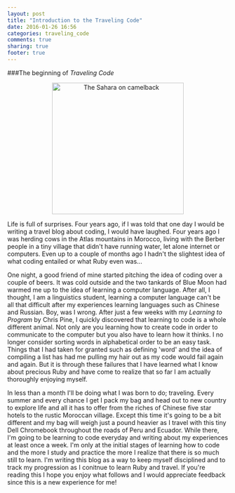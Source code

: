 ```yaml
---
layout: post
title: "Introduction to the Traveling Code"
date: 2016-01-26 16:56
categories: traveling_code
comments: true
sharing: true
footer: true
---
```


###The beginning of _Traveling Code_

<div id="container">
<center><img src="http://i.imgur.com/afjR3yl.jpg" alt="The Sahara on camelback" height="300" width="300"/>
</center>
<p>
</p>
</div>

Life is full of surprises. Four years ago, if I was told that one day I would be writing a travel blog about coding, I would have laughed. Four years ago I was herding cows in the Atlas mountains in Morocco, living with the Berber people in a tiny village that didn't have running water, let alone internet or computers. Even up to a couple of months ago I hadn't the slightest idea of what coding entailed or what Ruby even was...

<!--more-->

One night, a good friend of mine started pitching the idea of coding over a couple of beers. It was cold outside and the two tankards of Blue Moon had warmed me up to the idea of learning a computer language. After all, I thought, I am a linguistics student, learning a computer language can't be all that difficult after my experiences learning languages such as Chinese and Russian. Boy, was I wrong. After just a few weeks with my _Learning to Program_ by Chris Pine, I quickly discovered that learning to code is a whole different animal. Not only are you learning how to create code in order to communicate to the computer but you also have to learn how it thinks. I no longer consider sorting words in alphabetical order to be an easy task. Things that I had taken for granted such as defining 'word' and the idea of compiling a list has had me pulling my hair out as my code would fail again and again. But it is through these failures that I have learned what I know about precious Ruby and have come to realize that so far I am actually thoroughly enjoying myself.

In less than a month I'll be doing what I was born to do; traveling. Every summer and every chance I get I pack my bag and head out to new country to explore life and all it has to offer from the riches of Chinese five star hotels to the rustic Moroccan village. Except this time it's going to be a bit different and my bag will weigh just a pound heavier as I travel with this tiny Dell Chromebook throughout the roads of Peru and Ecuador. While there, I'm going to be learning to code everyday and writing about my experiences at least once a week. I'm only at the initial stages of learning how to code and the more I study and practice the more I realize that there is so much still to learn. I'm writing this blog as a way to keep myself disciplined and to track my progression as I conitnue to learn Ruby and travel. If you're reading this I hope you enjoy what follows and I would appreciate feedback since this is a new experience for me!